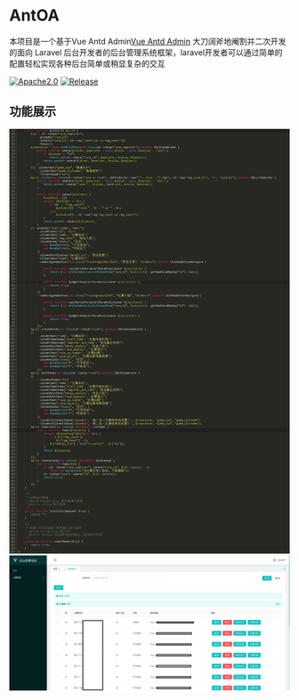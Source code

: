 # AntOA
本项目是一个基于Vue Antd Admin[Vue Antd Admin](https://github.com/iczer/vue-antd-admin) 大刀阔斧地阉割并二次开发的面向 Laravel 后台开发者的后台管理系统框架，laravel开发者可以通过简单的配置轻松实现各种后台简单或稍显复杂的交互

[![Apache2.0](https://img.shields.io/github/license/similing4/AntOA)](https://github.com/similing4/AntOA/blob/master/LICENSE)
[![Release](https://img.shields.io/github/v/release/similing4/AntOA)](https://github.com/similing4/AntOA/releases/latest)

## 功能展示
![image](./github_source/list_example.png)
![image](./github_source/list_example_preview.png)
